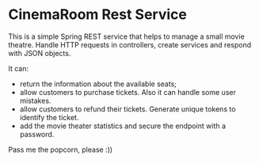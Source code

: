 # CinemaRoom Rest Service
This is a simple Spring REST service that helps to manage a small movie theatre. 
Handle HTTP requests in controllers, create services and respond with JSON objects.

 It can:
  - return the information about the available seats;
  - allow customers to purchase tickets. Also it can handle some user mistakes.
  - allow customers to refund their tickets. Generate unique tokens to identify the ticket.
  - add the movie theater statistics and secure the endpoint with a password.
  
Pass me the popcorn, please :))  
